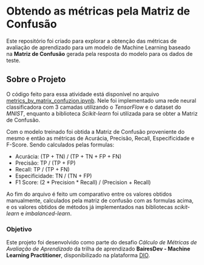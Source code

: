 # Obtendo as métricas pela Matriz de Confusão

Este repositório foi criado para explorar a obtenção das métricas de avaliação de aprendizado para um modelo de Machine Learning baseado na **Matriz de Confusão** gerada pela resposta do modelo para os dados de teste.

## Sobre o Projeto

O código feito para essa atividade está disponível no arquivo [metrics_by_matrix_confuzion.ipynb](/./metrics_by_matrix_confuzion/metrics_by_matrix_confuzion.ipynb). Nele foi implementado uma rede neural classificadora com 3 camadas utilizando o _TensorFlow_ e o dataset do _MNIST_, enquanto a biblioteca _Scikit-learn_ foi utilizada para se obter a Matriz de Confusão.

Com o modelo treinado foi obtida a Matriz de Confusão proveniente do mesmo e então as métricas de Acurácia, Precisão, Recall, Especificidade e F-Score. Sendo calculados pelas formulas:

- Acurácia: (TP + TN) / (TP + TN + FP + FN)
- Precisão: TP / (TP + FP)
- Recall: TP / (TP + FN)
- Especificidade: TN / (TN + FP)
- F1 Score: (2 * Precision * Recall) / (Precision + Recall)

Ao fim do arquivo é feito um comparativo entre os valores obtidos manualmente, calculados pela matriz de confusão com as formulas acima, e os valores obtidos de métodos já implementados nas bibliotecas _scikit-learn_ e _imbalanced-learn_.

### Objetivo

Este projeto foi desenvolvido como parte do desafio _Cálculo de Métricas de Avaliação de Aprendizado_ da trilha de aprendizado **BairesDev - Machine Learning Practitioner**, disponibilizado na plataforma [DIO](https://www.dio.me).
